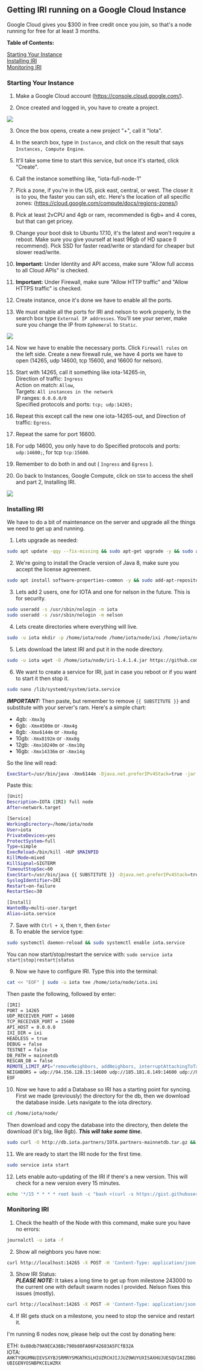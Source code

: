 ## Getting IRI running on a Google Cloud Instance

Google Cloud gives you $300 in free credit once you join, so that's a node running
for free for at least 3 months.

**Table of Contents:**

[Starting Your Instance](#starting-your-instance)  
[Installing IRI](#installing-iri)  
[Monitoring IRI](#monitoring-iri)  

### Starting Your Instance

1. Make a Google Cloud account (https://console.cloud.google.com/).

2. Once created and logged in, you have to create a project.

<img src="./static/images/gc1.png" style="max-width: 450px">  

3. Once the box opens, create a new project "+", call it "Iota".

4. In the search box, type in `Instance`, and click on the result that says `Instances, Compute Engine`.

5. It'll take some time to start this service, but once it's started, click "Create".

6. Call the instance something like, "iota-full-node-1"

7. Pick a zone, if you're in the US, pick east, central, or west. The closer it is to you, the faster you can
ssh, etc. Here's the location of all specific zones: (https://cloud.google.com/compute/docs/regions-zones/)

8. Pick at least 2vCPU and 4gb or ram, recommended is 6gb+ and 4 cores, but that can get pricey.

9. Change your boot disk to Ubuntu 17.10, it's the latest and won't require a reboot. Make sure you give yourself at least
96gb of HD space (I recommend). Pick SSD for faster read/write or standard for cheaper but slower read/write.

10. **Important:** Under Identity and API access, make sure "Allow full access to all Cloud APIs" is checked.

11. **Important:** Under Firewall, make sure "Allow HTTP traffic" and "Allow HTTPS traffic" is checked.

12. Create instance, once it's done we have to enable all the ports.

13. We must enable all the ports for IRI and nelson to work properly, In the search box type `External IP addresses`. You'll see your server, make sure you change the IP from `Ephemeral` to `Static`.

<img src="./static/images/gc2.png" style="max-width: 450px">  

14. Now we have to enable the necessary ports. Click `Firewall rules` on the left side. Create a new firewall rule,
we have 4 ports we have to open (14265, udp 14600, tcp 15600, and 16600 for nelson).

15. Start with 14265, call it something like iota-14265-in,   
Direction of traffic: `Ingress`  
Action on match: `Allow`,  
Targets:  `All instances in the network`  
IP ranges: `0.0.0.0/0`  
Specified protocols and ports: `tcp; udp:14265;`

16. Repeat this except call the new one iota-14265-out, and Direction of traffic: `Egress`.

17. Repeat the same for port 16600.

18. For udp 14600, you only have to do Specified protocols and ports: `udp:14600;`, for tcp `tcp:15600`.

19. Remember to do both in and out ( `Ingress` and `Egress` ).

20. Go back to Instances, Google Compute, click on `SSH` to access the shell and part 2, Installing IRI.

<img src="./static/images/gc3.png" style="max-width: 450px">  

### Installing IRI  

We have to do a bit of maintenance on the server and upgrade all the things we need to get up and running.

1. Lets upgrade as needed:
```bash
sudo apt update -qqy --fix-missing && sudo apt-get upgrade -y && sudo apt-get clean -y && sudo apt-get autoremove -y --purge
```  
2. We're going to install the Oracle version of Java 8, make sure you accept the license agreement.
```bash
sudo apt install software-properties-common -y && sudo add-apt-repository ppa:webupd8team/java -y && sudo apt update && sudo apt install oracle-java8-installer curl wget jq git -y && sudo apt install oracle-java8-set-default -y
```
3. Lets add 2 users, one for IOTA and one for nelson in the future. This is for security.
```bash
sudo useradd -s /usr/sbin/nologin -m iota
sudo useradd -s /usr/sbin/nologin -m nelson
```
4. Lets create directories where everything will live.
```bash
sudo -u iota mkdir -p /home/iota/node /home/iota/node/ixi /home/iota/node/mainnetdb
```
5. Lets download the latest IRI and put it in the node directory.
```bash
sudo -u iota wget -O /home/iota/node/iri-1.4.1.4.jar https://github.com/iotaledger/iri/releases/download/v1.4.1.4/iri-1.4.1.4.jar
```
6. We want to create a service for IRI, just in case you reboot or if you want to start it then stop it.
```bash
sudo nano /lib/systemd/system/iota.service
```
***IMPORTANT:*** Then paste, but remember to remove `{{ SUBSTITUTE }}` and substitute with your server's ram. Here's a simple chart:
- 4gb: `-Xmx3g`
- 6gb: `-Xmx4500m` or `-Xmx4g`
- 8gb: `-Xmx6144m` or `-Xmx6g`
- 10gb: `-Xmx8192m` or `-Xmx8g`
- 12gb: `-Xmx10240m` or `-Xmx10g`
- 16gb: `-Xmx14336m` or `-Xmx14g`  

So the line will read:   
```bash
ExecStart=/usr/bin/java -Xmx6144m -Djava.net.preferIPv4Stack=true -jar iri-1.4.1.4.jar -c iota.ini` for an 8gb server.
```

Paste this:  

```bash
[Unit]
Description=IOTA (IRI) full node
After=network.target

[Service]
WorkingDirectory=/home/iota/node
User=iota
PrivateDevices=yes
ProtectSystem=full
Type=simple
ExecReload=/bin/kill -HUP $MAINPID
KillMode=mixed
KillSignal=SIGTERM
TimeoutStopSec=60
ExecStart=/usr/bin/java {{ SUBSTITUTE }} -Djava.net.preferIPv4Stack=true -jar iri-1.4.1.4.jar -c iota.ini
SyslogIdentifier=IRI
Restart=on-failure
RestartSec=30

[Install]
WantedBy=multi-user.target
Alias=iota.service
```

7. Save with `Ctrl + X`, then `Y`, then `Enter`
8. To enable the service type:
```bash
sudo systemctl daemon-reload && sudo systemctl enable iota.service
```
You can now start/stop/restart the service with: `sudo service iota start|stop|restart|status`

9. Now we have to configure IRI. Type this into the terminal:
```bash
cat << "EOF" | sudo -u iota tee /home/iota/node/iota.ini
```
Then paste the following, followed by enter:
```bash
[IRI]
PORT = 14265
UDP_RECEIVER_PORT = 14600
TCP_RECEIVER_PORT = 15600
API_HOST = 0.0.0.0
IXI_DIR = ixi
HEADLESS = true
DEBUG = false
TESTNET = false
DB_PATH = mainnetdb
RESCAN_DB = false
REMOTE_LIMIT_API="removeNeighbors, addNeighbors, interruptAttachingToTangle, attachToTangle, getNeighbors"
NEIGHBORS = udp://94.156.128.15:14600 udp://185.181.8.149:14600 udp://88.99.249.250:41041
EOF
```

10. Now we have to add a Database so IRI has a starting point for syncing. First we made (previously) the directory for the db, then we download the database inside. Lets navigate to the iota directory.
```bash
cd /home/iota/node/
```
Then download and copy the database into the directory, then delete the download (it's big, like 8gb). ***This will take some time.***
```bash
sudo curl -O http://db.iota.partners/IOTA.partners-mainnetdb.tar.gz && sudo tar xzfv ./IOTA.partners-mainnetdb.tar.gz -C ./mainnetdb && sudo rm ./IOTA.partners-mainnetdb.tar.gz
```

11. We are ready to start the IRI node for the first time.
```bash
sudo service iota start
```

12. Lets enable auto-updating of the IRI if there's a new version. This will check for a new version every 15 minutes.
```bash
echo '*/15 * * * * root bash -c "bash <(curl -s https://gist.githubusercontent.com/zoran/48482038deda9ce5898c00f78d42f801/raw)"' | sudo tee /etc/cron.d/iri_updater > /dev/null
```
### Monitoring IRI

1. Check the health of the Node with this command, make sure you have no errors:
```bash
journalctl -u iota -f
```

2. Show all neighbors you have now:
```bash
curl http://localhost:14265 -X POST -H 'Content-Type: application/json' -H 'X-IOTA-API-Version: 1.4' -d '{"command": "getNeighbors"}' | jq
```

3. Show IRI Status:  
***PLEASE NOTE:*** It takes a long time to get up from milestone 243000 to the current one with default swarm nodes I provided. Nelson fixes this issues (mostly).
```bash
curl http://localhost:14265 -X POST -H 'Content-Type: application/json' -H 'X-IOTA-API-Version: 1.4' -d '{"command": "getNodeInfo"}' | jq
```

4. If IRI gets stuck on a milestone, you need to stop the service and restart it.

I'm running 6 nodes now, please help out the cost by donating here:

ETH:  `0x80db79A9ECA38Bc790b80FA06F42683A5FCfB32A`   
IOTA: `AHKTYQKUMNUIEVSXYBJSRMRYSMGNTKSLHIUZRCHJIJJUZ9WUYUXISAXHUJUESQVIAIZDBGUBIGENYOSNBPKCELWZRX`
